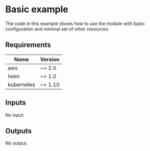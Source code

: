 # Basic example

The code in this example shows how to use the module with basic configuration and minimal set of other resources.

<!-- BEGINNING OF PRE-COMMIT-TERRAFORM DOCS HOOK -->
## Requirements

| Name | Version |
|------|---------|
| aws | ~> 2.0 |
| helm | ~> 1.0 |
| kubernetes | ~> 1.10 |

## Inputs

No input.

## Outputs

No output.

<!-- END OF PRE-COMMIT-TERRAFORM DOCS HOOK -->
